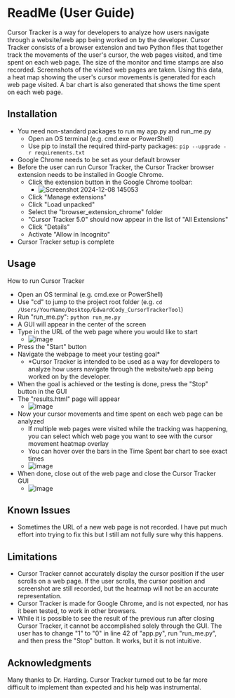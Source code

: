 # ReadMe (User Guide)
Cursor Tracker is a way for developers to analyze how users navigate through a website/web app being worked on by the developer. Cursor Tracker consists of a browser extension and two Python files that together track the movements of the user's cursor, the web pages visited, and time spent on each web page. The size of the monitor and time stamps are also recorded. Screenshots of the visited web pages are taken. Using this data, a heat map showing the user's cursor movements is generated for each web page visited. A bar chart is also generated that shows the time spent on each web page.


## Installation 
- You need non-standard packages to run my app.py and run_me.py
  - Open an OS terminal (e.g. cmd.exe or PowerShell)
  - Use pip to install the required third-party packages:  `pip --upgrade -r requirements.txt`
- Google Chrome needs to be set as your default browser
- Before the user can run Cursor Tracker, the Cursor Tracker browser extension needs to be installed in Google Chrome.
  - Click the extension button in the Google Chrome toolbar:
    - ![Screenshot 2024-12-08 145053](https://github.com/user-attachments/assets/e2bfa084-00db-46e8-8270-ba7c7dee4276)
  - Click "Manage extensions"
  - Click "Load unpacked"
  - Select the "browser_extension_chrome" folder
  - "Cursor Tracker 5.0" should now appear in the list of "All Extensions"
  - Click "Details"
  - Activate "Allow in Incognito"
- Cursor Tracker setup is complete


## Usage
How to run Cursor Tracker
- Open an OS terminal (e.g. cmd.exe or PowerShell)
- Use "cd" to jump to the project root folder (e.g. `cd /Users/YourName/Desktop/EdwardCody_CursorTrackerTool`)
- Run "run_me.py": `python run_me.py`
- A GUI will appear in the center of the screen
- Type in the URL of the web page where you would like to start
  - ![image](https://github.com/user-attachments/assets/f91b66e0-0617-442b-9f05-894f19fe237d)
- Press the "Start" button
- Navigate the webpage to meet your testing goal*
  - *Cursor Tracker is intended to be used as a way for developers to analyze how users navigate through the website/web app being worked on by the developer.
- When the goal is achieved or the testing is done, press the "Stop" button in the GUI
- The "results.html" page will appear
  - ![image](https://github.com/user-attachments/assets/ed7677fe-8b61-405e-86c4-f1a6a04a765b)
- Now your cursor movements and time spent on each web page can be analyzed
  - If multiple web pages were visited while the tracking was happening, you can select which web page you want to see with the cursor movement heatmap overlay
  - You can hover over the bars in the Time Spent bar chart to see exact times
  - ![image](https://github.com/user-attachments/assets/d7218410-9aba-4a31-89b8-c3a1cf9b6b70)
- When done, close out of the web page and close the Cursor Tracker GUI
  - ![image](https://github.com/user-attachments/assets/0400b55c-ca56-43dc-ba96-0044b607c4b7)


## Known Issues
- Sometimes the URL of a new web page is not recorded. I have put much effort into trying to fix this but I still am not fully sure why this happens.


## Limitations
- Cursor Tracker cannot accurately display the cursor position if the user scrolls on a web page. If the user scrolls, the cursor position and screenshot are still recorded, but the heatmap will not be an accurate representation.
- Cursor Tracker is made for Google Chrome, and is not expected, nor has it been tested, to work in other browsers.
- While it is possible to see the result of the previous run after closing Cursor Tracker, it cannot be accomplished solely through the GUI. The user has to change "1" to "0" in line 42 of "app.py", run "run_me.py", and then press the "Stop" button. It works, but it is not intuitive.


## Acknowledgments
Many thanks to Dr. Harding. Cursor Tracker turned out to be far more difficult to implement than expected and his help was instrumental.
